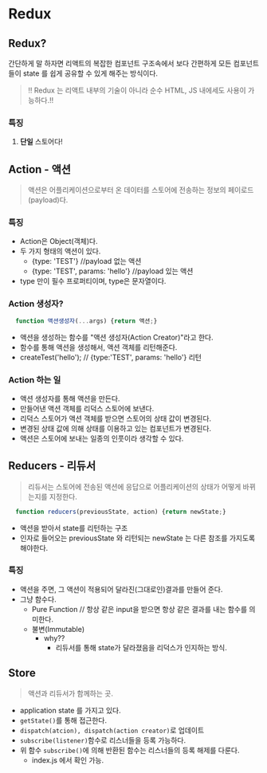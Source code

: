 # **Redux**

## Redux?

간단하게 말 하자면 리액트의 복잡한 컴포넌트 구조속에서 보다 간편하게 모든 컴포넌트들이 state 를 쉽게 공유할 수 있게 해주는 방식이다.

> ‼️ Redux 는 리액트 내부의 기술이 아니라 순수 HTML, JS 내에세도 사용이 가능하다.!!

### 특징

1. **단일** 스토어다!

## Action - 액션

> 액션은 어플리케이션으로부터 온 데이터를 스토어에 전송하는 정보의 페이로드(payload)다.

### 특징
+ Action은 Object(객체)다.
+ 두 가지 형태의 액션이 있다.
  + {type: 'TEST'} //payload 없는 액션
  + {type: 'TEST', params: 'hello'} //payload 있는 액션
+ type 만이 필수 프로퍼티이며, type은 문자열이다.

### Action 생성자?
``` javascript
  function 액션생성자(...args) {return 액션;}
```
+ 액션을 생성하는 함수를 "액션 생성자(Action Creator)"라고 한다.
+ 함수를 통해 액션을 생성해서, 액션 객체를 리턴해준다.
+ createTest('hello'); // {type:'TEST', params: 'hello'} 리턴

### Action 하는 일
+ 액션 생성자를 통해 액션을 만든다.
+ 만들어낸 액션 객체를 리덕스 스토어에 보낸다.
+ 리덕스 스토어가 액션 객체를 받으면 스토어의 상태 값이 변경된다.
+ 변경된 상태 값에 의해 상태를 이용하고 있는 컴포넌트가 변경된다.
+ 액션은 스토어에 보내는 일종의 인풋이라 생각할 수 있다.

## Reducers - 리듀서
> 리듀서는 스토어에 전송된 액션에 응답으로 어플리케이션의 상태가 어떻게 바뀌는지를 지정한다.

```javascript
  function reducers(previousState, action) {return newState;}
```
+ 액션을 받아서 state를 리턴하는 구조
+ 인자로 들어오는 previousState 와 리턴되는 newState 는 다른 참조를 가지도록 해야한다.


### 특징
+ 액션을 주면, 그 액션이 적용되어 달라진(그대로인)결과를 만들어 준다.
+ 그냥 함수다.
  + Pure Function // 항상 같은 input을 받으면 항상 같은 결과를 내는 함수를 의미한다.
  + 불변(Immutable)
    + why??
      + 리듀서를 통해 state가 달라졌음을 리덕스가 인지하는 방식.

## Store
> 액션과 리듀서가 함께하는 곳.

+ application state 를 가지고 있다.
+ `getState()`를 통해 접근한다.
+ `dispatch(atcion), dispatch(action creator)`로 업데이트
+ `subscribe(listener)`함수로 리스너들을 등록 가능하다.
+ 위 함수 `subscribe()`에 의해 반환된 함수는 리스너들의 등록 해제를 다룬다.
  + index.js 에서 확인 가능.